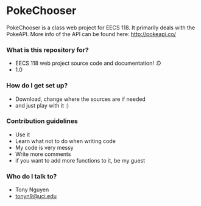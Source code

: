 # PokeChooser #

PokeChooser is a class web project for EECS 118. It primarily deals with the PokeAPI.
More info of the API can be found here: http://pokeapi.co/


### What is this repository for? ###

* EECS 118 web project source code and documentation! :D
* 1.0


### How do I get set up? ###

* Download, change where the sources are if needed
* and just play with it :)

### Contribution guidelines ###

* Use it
* Learn what not to do when writing code
* My code is very messy
* Write more comments
* if you want to add more functions to it, be my guest

### Who do I talk to? ###

* Tony Nguyen
* tonyn9@uci.edu